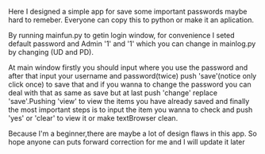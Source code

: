   Here I designed a simple app for save some important passwords maybe hard to remeber.
  Everyone can copy this to python or make it an aplication.
  
  By running mainfun.py to getin login window, for convenience I seted default password and Admin '1' and '1' which you 
can change in mainlog.py by changing (UD and PD).

  At main window firstly you should input where you use the password and after that input your username and password(twice)
push 'save'(notice only click once) to save that and if you wanna to change the password you can deal with that as same as 
save but at last push 'change' replace 'save'.Pushing 'view' to view the items you have already saved and finally the most
important steps is to input the item you wanna to check and push 'yes' or 'clear' to view it or make textBrowser clean.

  Because I'm a beginner,there are maybe a lot of design flaws in this app. So hope anyone can puts forward correction for
me and I will update it later
